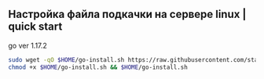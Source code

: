 ## Настройка файла подкачки на сервере linux | quick start

go ver 1.17.2

```sh
sudo wget -qO $HOME/go-install.sh https://raw.githubusercontent.com/starnodes/linux-tools/main/swap-install/swap.sh
chmod +x $HOME/go-install.sh && $HOME/go-install.sh
```
